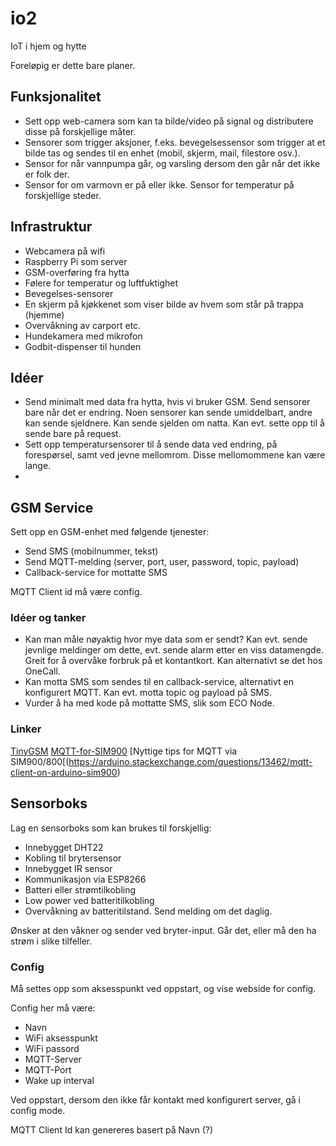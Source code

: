 # io2
IoT i hjem og hytte

Foreløpig er dette bare planer.

## Funksjonalitet

* Sett opp web-camera som kan ta bilde/video på signal og distributere disse på forskjellige måter.
* Sensorer som trigger aksjoner, f.eks. bevegelsessensor som trigger at et bilde tas og sendes til en enhet (mobil, skjerm, mail, filestore osv.).
* Sensor for når vannpumpa går, og varsling dersom den går når det ikke er folk der.
* Sensor for om varmovn er på eller ikke.
Sensor for temperatur på forskjellige steder.

## Infrastruktur

* Webcamera på wifi
* Raspberry Pi som server
* GSM-overføring fra hytta
* Følere for temperatur og luftfuktighet
* Bevegelses-sensorer
* En skjerm på kjøkkenet som viser bilde av hvem som står på trappa (hjemme)
* Overvåkning av carport etc.
* Hundekamera med mikrofon
* Godbit-dispenser til hunden

## Idéer

* Send minimalt med data fra hytta, hvis vi bruker GSM. Send sensorer bare når det er endring. Noen sensorer kan sende umiddelbart, andre kan sende sjeldnere. Kan sende sjelden om natta. Kan evt. sette opp til å sende bare på request.
* Sett opp temperatursensorer til å sende data ved endring, på forespørsel, samt ved jevne mellomrom. Disse mellomommene kan være lange.
* 

## GSM Service

Sett opp en GSM-enhet med følgende tjenester:

* Send SMS (mobilnummer, tekst)
* Send MQTT-melding (server, port, user, password, topic, payload)
* Callback-service for mottatte SMS

MQTT Client id må være config. 

### Idéer og tanker

* Kan man måle nøyaktig hvor mye data som er sendt? Kan evt. sende jevnlige meldinger om dette, evt. sende alarm etter en viss datamengde. Greit for å overvåke forbruk på et kontantkort. Kan alternativt se det hos OneCall.
* Kan motta SMS som sendes til en callback-service, alternativt en konfigurert MQTT. Kan evt. motta topic og payload på SMS.
* Vurder å ha med kode på mottatte SMS, slik som ECO Node.

### Linker

[TinyGSM](https://github.com/vshymanskyy/TinyGSM)
[MQTT-for-SIM900](https://github.com/andyduino/MQTT-for-SIM900)
[Nyttige tips for MQTT via SIM900/800[(https://arduino.stackexchange.com/questions/13462/mqtt-client-on-arduino-sim900)


## Sensorboks

Lag en sensorboks som kan brukes til forskjellig:

* Innebygget DHT22
* Kobling til brytersensor
* Innebygget IR sensor
* Kommunikasjon via ESP8266
* Batteri eller strømtilkobling
* Low power ved batteritilkobling
* Overvåkning av batteritilstand. Send melding om det daglig.

Ønsker at den våkner og sender ved bryter-input. Går det, eller må den ha strøm i slike tilfeller.



### Config

Må settes opp som aksesspunkt ved oppstart, og vise webside for config. 

Config her må være:

* Navn
* WiFi aksesspunkt
* WiFi passord
* MQTT-Server
* MQTT-Port
* Wake up interval

Ved oppstart, dersom den ikke får kontakt med konfigurert server, gå i config mode.

MQTT Client Id kan genereres basert på Navn (?)



